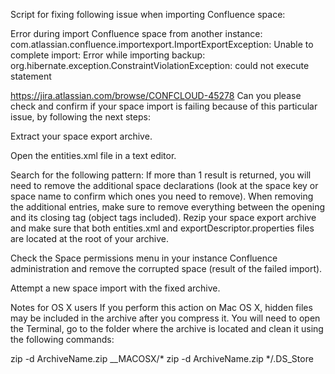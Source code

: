 Script for fixing following issue when importing Confluence space:

Error during import Confluence space from another instance:
com.atlassian.confluence.importexport.ImportExportException:
Unable to complete import: Error while importing backup: org.hibernate.exception.ConstraintViolationException:
could not execute statement

https://jira.atlassian.com/browse/CONFCLOUD-45278
Can you please check and confirm if your space import is failing because of this particular issue,
by following the next steps:

Extract your space export archive.

Open the entities.xml file in a text editor.

Search for the following pattern:
<object class="Space" package="com.atlassian.confluence.spaces">
If more than 1 result is returned, you will need to remove the additional space declarations
(look at the space key or space name to confirm which ones you need to remove).
When removing the additional entries, make sure to remove everything between the opening
<object class="Space" package="com.atlassian.confluence.spaces"> and its closing tag </object> (object tags included).
Rezip your space export archive and make sure that both entities.xml and exportDescriptor.properties files
are located at the root of your archive.
  
Check the Space permissions menu in your instance Confluence administration and remove the corrupted space
(result of the failed import).

Attempt a new space import with the fixed archive.


Notes for OS X users
If you perform this action on Mac OS X, hidden files may be included in the archive after you compress it.
You will need to open the Terminal, go to the folder where the archive is located and clean it using
the following commands:

zip -d ArchiveName.zip __MACOSX/\*
zip -d ArchiveName.zip \*/.DS_Store
